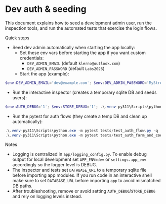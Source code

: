 # Dev auth & seeding

This document explains how to seed a development admin user, run the inspection tools, and run the automated tests that exercise the login flows.

Quick steps

- Seed dev admin automatically when starting the app locally:
  - Set these env vars before starting the app if you want custom credentials:
    - `DEV_ADMIN_EMAIL` (default `klerno@outlook.com`)
    - `DEV_ADMIN_PASSWORD` (default `Labs2025`)
  - Start the app (example):

```powershell
$env:DEV_ADMIN_EMAIL='dev@example.com'; $env:DEV_ADMIN_PASSWORD='MyStrongPass123!'; .\.venv-py311\Scripts\python.exe -m uvicorn app.main:app --reload
```

- Run the interactive inspector (creates a temporary sqlite DB and seeds users):

```powershell
$env:AUTH_DEBUG='1'; $env:STORE_DEBUG='1'; .\.venv-py311\Scripts\python.exe tools\inspect_login.py
```

- Run the pytest for auth flows (they create a temp DB and clean up automatically):

```powershell
.\.venv-py311\Scripts\python.exe -m pytest tests/test_auth_flow.py -q
.\.venv-py311\Scripts\python.exe -m pytest tests/test_auth_form_and_cookie.py -q
```

Notes

- Logging is centralized in `app/logging_config.py`. To enable debug output for local development set `APP_ENV=dev` or `settings.app_env` accordingly so the logger level is DEBUG.
- The inspector and tests set `DATABASE_URL` to a temporary sqlite file before importing app modules. If you run code in an interactive shell make sure to set `DATABASE_URL` before importing `app` to avoid mismatched DB paths.
- After troubleshooting, remove or avoid setting `AUTH_DEBUG`/`STORE_DEBUG` and rely on logging levels instead.
